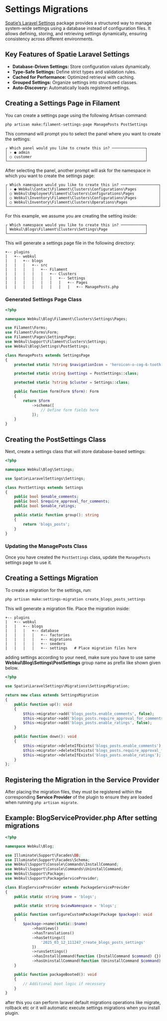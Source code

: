 # **Settings Migrations**

[Spatie’s Laravel Settings](https://filamentphp.com/plugins/filament-spatie-laravel-settings) package provides a structured way to manage system-wide settings using a database instead of configuration files. It allows defining, storing, and retrieving settings dynamically, ensuring consistency across different environments.

## **Key Features of Spatie Laravel Settings**

- **Database-Driven Settings:** Store configuration values dynamically.
- **Type-Safe Settings:** Define strict types and validation rules.
- **Cached for Performance:** Optimized retrieval with caching.
- **Grouped Settings:** Organize settings into structured classes.
- **Auto-Discovery:** Automatically loads registered settings.

## **Creating a Settings Page in Filament**

You can create a settings page using the following Artisan command:

```bash
php artisan make:filament-settings-page ManagePosts PostSettings
```

This command will prompt you to select the panel where you want to create the settings:

```
┌ Which panel would you like to create this in? ───────────────┐
│ › ● admin                                                    │
│ ○ customer                                                   │
└──────────────────────────────────────────────────────────────┘
```

After selecting the panel, another prompt will ask for the namespace in which you want to create the settings page:

```
┌ Which namespace would you like to create this in? ─────────────────┐
│ › ● Webkul\Contact\Filament\Clusters\Configurations\Pages          │
│ ○ Webkul\Employee\Filament\Clusters\Configurations\Pages           │
│ ○ Webkul\Inventory\Filament\Clusters\Configurations\Pages          │
│ ○ Webkul\Inventory\Filament\Clusters\Operations\Pages              │
└────────────────────────────────────────────────────────────────────┘
```

For this example, we assume you are creating the setting inside:

```
┌ Which namespace would you like to create this in? ───────────┐
│ Webkul\Blogs\Filament\Clusters\Settings\Page                 │
└──────────────────────────────────────────────────────────────┘
```

This will generate a settings page file in the following directory:

```
+-- plugins
|   +-- webkul
|   |   +-- blogs
|   |   |   +-- src
|   |   |   |   +-- Filament
|   |   |   |   |   +-- Clusters
|   |   |   |   |   |   +-- Settings
|   |   |   |   |   |   |   +-- Pages
|   |   |   |   |   |   |   |   +-- ManagePosts.php
```

### **Generated Settings Page Class**

```php
<?php

namespace Webkul\Blog\Filament\Clusters\Settings\Pages;

use Filament\Forms;
use Filament\Forms\Form;
use Filament\Pages\SettingsPage;
use Webkul\Support\Filament\Clusters\Settings;
use Webkul\Blog\Settings\PostSettings;

class ManagePosts extends SettingsPage
{
    protected static ?string $navigationIcon = 'heroicon-o-cog-6-tooth';

    protected static string $settings = PostSettings::class;

    protected static ?string $cluster = Settings::class;

    public function form(Form $form): Form
    {
        return $form
            ->schema([
                // Define form fields here
            ]);
    }
}
```

## **Creating the PostSettings Class**

Next, create a settings class that will store database-based settings:

```php
<?php

namespace Webkul\Blog\Settings;

use Spatie\LaravelSettings\Settings;

class PostSettings extends Settings
{
    public bool $enable_comments;
    public bool $require_approval_for_comments;
    public bool $enable_ratings;

    public static function group(): string
    {
        return 'blogs_posts';
    }
}
```

### **Updating the ManagePosts Class**

Once you have created the `PostSettings` class, update the `ManagePosts` settings page to use it.

## **Creating a Settings Migration**

To create a migration for the settings, run:

```bash
php artisan make:settings-migration create_blogs_posts_settings
```

This will generate a migration file. Place the migration inside:

```
+-- plugins
|   +-- webkul
|   |   +-- blogs
|   |   |   +-- database
|   |   |   |   +-- factories
|   |   |   |   +-- migrations
|   |   |   |   +-- seeders
|   |   |   |   +-- settings   # Place migration files here
```

adding settings according to your need, make sure you have to use same **Webkul\Blog\Settings\PostSettings** group name as prefix like shown given below.

```php
<?php

use Spatie\LaravelSettings\Migrations\SettingsMigration;

return new class extends SettingsMigration
{
    public function up(): void
    {
        $this->migrator->add('blogs_posts.enable_comments', false);
        $this->migrator->add('blogs_posts.require_approval_for_comments', false);
        $this->migrator->add('blogs_posts.enable_ratings', false);
    }

    public function down(): void
    {
        $this->migrator->deleteIfExists('blogs_posts.enable_comments');
        $this->migrator->deleteIfExists('blogs_posts.require_approval_for_comments');
        $this->migrator->deleteIfExists('blogs_posts.enable_ratings');
    }
};
```

## **Registering the Migration in the Service Provider**

After placing the migration files, they must be registered within the corresponding **Service Provider** of the plugin to ensure they are loaded when running `php artisan migrate`.

## **Example: BlogServiceProvider.php After setting migrations**

```php
<?php

namespace Webkul\Blog;

use Illuminate\Support\Facades\DB;
use Illuminate\Support\Facades\Schema;
use Webkul\Support\Console\Commands\InstallCommand;
use Webkul\Support\Console\Commands\UninstallCommand;
use Webkul\Support\Package;
use Webkul\Support\PackageServiceProvider;

class BlogServiceProvider extends PackageServiceProvider
{
    public static string $name = 'blogs';

    public static string $viewNamespace = 'blogs';

    public function configureCustomPackage(Package $package): void
    {
        $package->name(static::$name)
            ->hasViews()
            ->hasTranslations()
            ->hasSettings([
                '2025_03_12_111247_create_blogs_posts_settings'
            ])
            ->runsSettings()
            ->hasInstallCommand(function (InstallCommand $command) {})
            ->hasUninstallCommand(function (UninstallCommand $command) {});
    }

    public function packageBooted(): void
    {
        // Additional boot logic if necessary
    }
}
```

after this you can perform laravel default migrations operations like migrate, rollback etc or it will automatic execute settings migrations when you install plugin.
